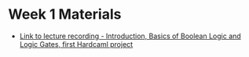# Week 1 Materials

* [Link to lecture recording - Introduction, Basics of Boolean Logic and Logic Gates, first Hardcaml project](https://stevens.hosted.panopto.com/Panopto/Pages/Viewer.aspx?id=ba18a160-7a2b-4106-85d0-b315014fbdea)
